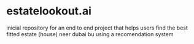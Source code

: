 # estatelookout.ai

inicial repository for an end to end project that helps users find the best fitted estate (house) neer dubai bu using a recomendation system

